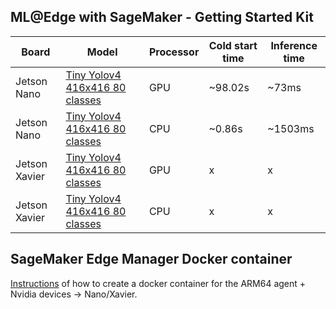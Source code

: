 ## ML@Edge with SageMaker - Getting Started Kit

| Board           | Model                                                         |Processor    | Cold start time     | Inference time  |
| -               | -                                                             | -           | -                   | -               |
| Jetson Nano     | [Tiny Yolov4 416x416 80 classes](models/02_YoloV4/01_Pytorch) |GPU          | ~98.02s             | ~73ms           |
| Jetson Nano     | [Tiny Yolov4 416x416 80 classes](models/02_YoloV4/01_Pytorch) |CPU          | ~0.86s              | ~1503ms         |
| Jetson Xavier   | [Tiny Yolov4 416x416 80 classes](models/02_YoloV4/01_Pytorch) |GPU          | x                   | x               |
| Jetson Xavier   | [Tiny Yolov4 416x416 80 classes](models/02_YoloV4/01_Pytorch) |CPU          | x                   | x               |

## SageMaker Edge Manager Docker container
[Instructions](sagemaker_edge_manager_agent_docker/README.md) of how to create a docker container for the ARM64 agent + Nvidia devices -> Nano/Xavier.
